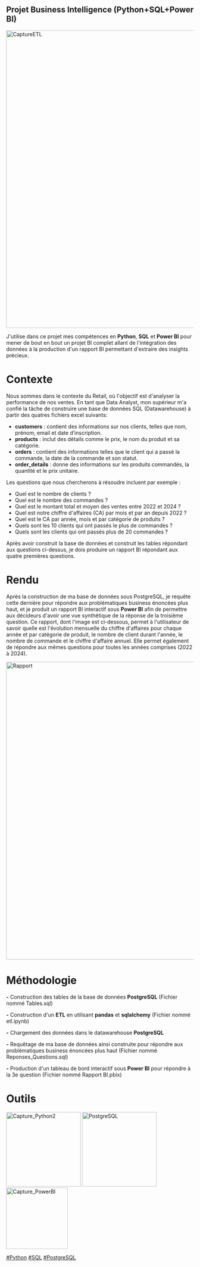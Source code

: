 
## Projet Business Intelligence (Python+SQL+Power BI)


<img width="800" alt="CaptureETL" src="https://github.com/user-attachments/assets/cf47d253-57a2-4053-906a-af6a240bbf12">

J'utilise dans ce projet mes compétences en **Python**, **SQL** et **Power BI** pour mener de bout en bout un projet BI complet allant de l'intégration des données à la production d'un rapport BI permettant d'extraire des insights précieux.


# Contexte
Nous sommes dans le contexte du Retail, où l'objectif est d'analyser la performance de nos ventes. En tant que Data Analyst, mon supérieur m'a confié la tâche de construire une base de données SQL (Datawarehouse) à partir des quatres fichiers excel suivants:

- **customers** : contient des informations sur nos clients, telles que nom, prénom, email et date d’inscription.
- **products** : inclut des détails comme le prix, le nom du produit et sa catégorie.
- **orders** : contient des informations telles que le client qui a passé la commande, la date de la commande et son statut.
- **order_details** : donne des informations sur les produits commandés, la quantité et le prix unitaire.

Les questions que nous chercherons à résoudre incluent par exemple :

- Quel est le nombre de clients ?
- Quel est le nombre des commandes ?
- Quel est le montant total et moyen des ventes entre 2022 et 2024 ?
- Quel est notre chiffre d'affaires (CA) par mois et par an depuis 2022 ?
- Quel est le CA par année, mois et par catégorie de produits ?
- Quels sont les 10 clients qui ont passés le plus de commandes ?
- Quels sont les clients qui ont passés plus de 20 commandes ?

Après avoir construit la base de données et construit les tables répondant aux questions ci-dessus, je dois produire un rapport BI répondant aux quatre premières questions.

# Rendu

Après la construction de ma base de données sous PostgreSQL, je requête cette dernière pour répondre aux problématiques business énoncées plus haut, et je produit un rapport BI interactif sous **Power BI** afin de permettre aux décideurs d'avoir une vue synthétique de la réponse de la troisième question. Ce rapport, dont l'image est ci-dessous, permet à l'utilisateur de savoir quelle est l'évolution mensuelle du chiffre d'affaires pour chaque année et par catégorie de produit, le nombre de client durant l'année, le nombre de commande et le chiffre d'affaire annuel. Elle permet également de répondre aux mêmes questions pour toutes les années comprises (2022 à 2024).

<img width="800" alt="Rapport" src="https://github.com/user-attachments/assets/206518e1-67c7-46e8-aba2-ce80d7cd4310">


# Méthodologie

**-** Construction des tables de la base de données **PostgreSQL** (Fichier nommé Tables.sql)

**-** Construction d'un **ETL** en utilisant **pandas** et **sqlalchemy** (Fichier nommé etl.ipynb)

**-** Chargement des données dans le datawarehouse **PostgreSQL**

**-** Requêtage de ma base de données ainsi construite pour répondre aux problématiques business énoncées plus haut (Fichier nommé Reponses_Questions.sql)

**-** Production d'un tableau de bord interactif sous **Power BI** pour répondre à la 3e question (Fichier nommé Rapport BI.pbix)



# Outils

<img width="200" alt="Capture_Python2" src="https://github.com/user-attachments/assets/f1b54b4b-c6e1-4b91-8224-0129e160ed34">

<img width="200" alt="PostgreSQL" src="https://github.com/user-attachments/assets/c0f4d9b2-ebe7-472a-be81-c8add941b0ee">

<img width="165" alt="Capture_PowerBI" src="https://github.com/user-attachments/assets/7a8ecf66-7f55-43ee-bb20-88abe9c99af8">


<a href="#">#Python</a>
<a href="#">#SQL</a>
<a href="#">#PostgreSQL</a>





